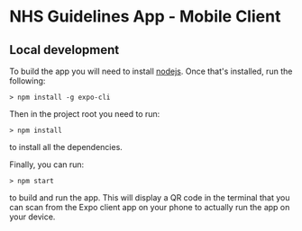 # NHS Guidelines App - Mobile Client

## Local development

To build the app you will need to install [nodejs](https://nodejs.org/en/). Once that's installed, run the following:

```
> npm install -g expo-cli
```

Then in the project root you need to run:

```
> npm install
```

to install all the dependencies.

Finally, you can run:

```
> npm start
```

to build and run the app. This will display a QR code in the terminal that you can scan from the Expo client app on your phone to actually run the app on your device.
